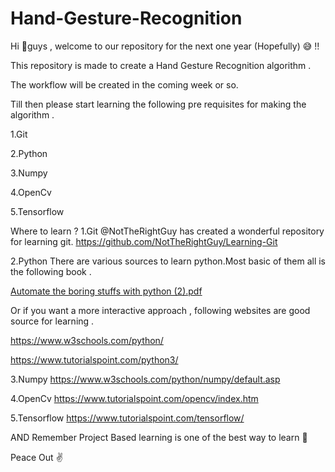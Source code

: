 # Hand-Gesture-Recognition
Hi 👋guys , welcome to our repository for the next one year (Hopefully) 😅 !! 

This repository is made to create a Hand Gesture Recognition algorithm .

The workflow will be created in the coming week or so.

Till then please start learning the following pre requisites for making the algorithm .

1.Git

2.Python

3.Numpy

4.OpenCv


5.Tensorflow

Where to learn ?
1.Git 
  @NotTheRightGuy has created a wonderful repository for learning git.
  https://github.com/NotTheRightGuy/Learning-Git

2.Python 
  There are various sources to learn python.Most basic of them all is the following book .
  
  [Automate the boring stuffs with python (2).pdf](https://github.com/devvrat324/Hand-Gesture-Recognition/files/9740959/Automate.the.boring.stuffs.with.python.2.pdf)
  
  Or if you want a more interactive approach , following websites are good source for learning .
  
  https://www.w3schools.com/python/
  
  https://www.tutorialspoint.com/python3/

3.Numpy
  https://www.w3schools.com/python/numpy/default.asp

4.OpenCv
  https://www.tutorialspoint.com/opencv/index.htm

5.Tensorflow
  https://www.tutorialspoint.com/tensorflow/
 
 AND Remember Project Based learning is one of the best way to learn 🍒
 
 Peace Out ✌
